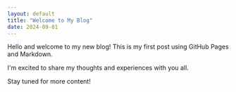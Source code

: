 ```yaml
---
layout: default
title: "Welcome to My Blog"
date: 2024-09-01
---
```


Hello and welcome to my new blog! This is my first post using GitHub Pages and Markdown.

I'm excited to share my thoughts and experiences with you all.

Stay tuned for more content!
